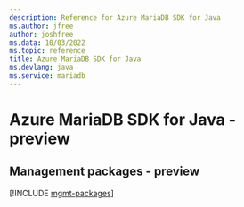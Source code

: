 ```yaml
---
description: Reference for Azure MariaDB SDK for Java
ms.author: jfree
author: joshfree
ms.data: 10/03/2022
ms.topic: reference
title: Azure MariaDB SDK for Java
ms.devlang: java
ms.service: mariadb
---
```

# Azure MariaDB SDK for Java - preview

## Management packages - preview
[!INCLUDE [mgmt-packages](mariadb-mgmt-index.md)]